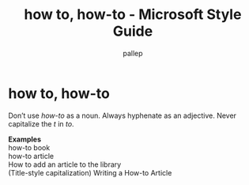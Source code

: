 ﻿---
title: how to, how-to - Microsoft Style Guide
author: pallep
ms.author: pallep
ms.date: 1/19/2018
ms.topic: article
ms.prod: non-product-specific
---

# how to, how-to

Don’t use *how-to* as a noun. Always hyphenate as an adjective. Never capitalize the *t* in *to*.

**Examples**  
how-to book  
how-to article  
How to add an article to the library  
(Title-style capitalization) Writing a How-to Article
